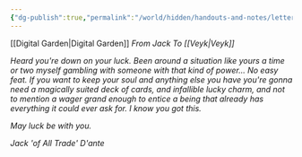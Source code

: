 ```yaml
---
{"dg-publish":true,"permalink":"/world/hidden/handouts-and-notes/letter/"}
---
```


[[Digital Garden\|Digital Garden]]
*From Jack*
*To [[Veyk\|Veyk]]*

*Heard you're down on your luck. Been around a situation like yours a time or two myself gambling with someone with that kind of power... No easy feat. If you want to keep your soul and anything else you have you're gonna need a magically suited deck of cards, and infallible lucky charm, and not to mention a wager grand enough to entice a being that already has everything it could ever ask for. I know you got this.*

*May luck be with you.*

*Jack 'of All Trade' D'ante* 